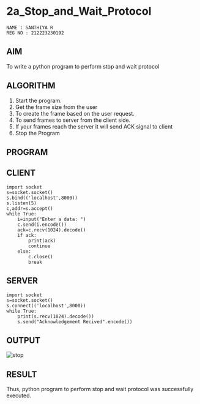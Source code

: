 # 2a_Stop_and_Wait_Protocol
~~~
NAME : SANTHIYA R
REG NO : 212223230192
~~~
## AIM 
To write a python program to perform stop and wait protocol
## ALGORITHM
1. Start the program.
2. Get the frame size from the user
3. To create the frame based on the user request.
4. To send frames to server from the client side.
5. If your frames reach the server it will send ACK signal to client
6. Stop the Program
## PROGRAM
## CLIENT
~~~
import socket 
s=socket.socket() 
s.bind(('localhost',8000))
s.listen(5) 
c,addr=s.accept() 
while True: 
    i=input("Enter a data: ") 
    c.send(i.encode()) 
    ack=c.recv(1024).decode() 
    if ack: 
        print(ack) 
        continue 
    else: 
        c.close() 
        break
~~~
## SERVER
~~~
import socket 
s=socket.socket() 
s.connect(('localhost',8000)) 
while True: 
    print(s.recv(1024).decode()) 
    s.send("Acknowledgement Recived".encode())
~~~
## OUTPUT
![stop](https://github.com/SanthiyaRajarao/2a_Stop_and_Wait_Protocol/assets/144979216/6efd14db-c36f-496b-bf3b-837d0b1fe2cb)

## RESULT
Thus, python program to perform stop and wait protocol was successfully executed.
